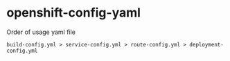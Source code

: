 # openshift-config-yaml

Order of usage yaml file

```
build-config.yml > service-config.yml > route-config.yml > deployment-config.yml
```
